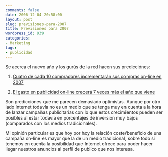 ```yaml
---
comments: false
date: 2006-12-04 20:58:00
layout: post
slug: previsiones-para-2007
title: Previsiones para 2007
wordpress_id: 939
categories:
- Marketing
tags:
- publicidad
---
```


Se acerca el nuevo año y los gurús de la red hacen sus predicciónes:






  1. [Cuatro de cada 10 compradores incrementarán sus compras on-line en 2007](http://www.marketingvox.com/archives/2006/12/04/four-of-ten-online-shoppers-to-up-spending/)


  2. [El gasto en publicidad on-line crecerá 7 veces más el año que viene](http://www.marketingvox.com/archives/2006/12/04/online-ad-spend-growth-seven-times-overall-ad-markets/)




Son predicciones que me parecen demasiado optimistas.  Aunque por otro lado Internet todavía no es un medio que se tenga muy en cuenta a la hora de lanzar campañas publicitarias con lo que estos crecimientos pueden ser posibles al estar todavía en porcentajes de inversión muy bajos (comparados con los medios tradicionales).




Mi opinión particular es que hoy por hoy la relación coste/beneficio de una campaña on-line es mayor que la de un medio tradicional, sobre todo si tenemos en cuenta la posibilidad que Internet ofrece para poder hacer llegar nuestros anuncios al perfil de publico que nos interesa.

